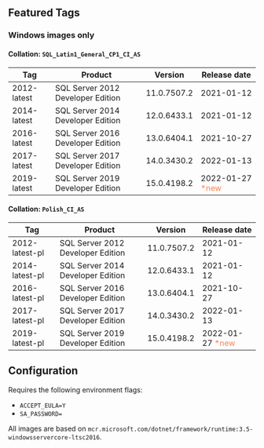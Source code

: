 ## Featured Tags

### Windows images only

#### Collation: ```SQL_Latin1_General_CP1_CI_AS```

|Tag|Product|Version|Release date|
|--- |--- |--- |---|
|2012-latest|SQL Server 2012 Developer Edition|11.0.7507.2|2021-01-12|
|2014-latest|SQL Server 2014 Developer Edition|12.0.6433.1|2021-01-12|
|2016-latest|SQL Server 2016 Developer Edition|13.0.6404.1|2021-10-27|
|2017-latest|SQL Server 2017 Developer Edition|14.0.3430.2|2022-01-13|
|2019-latest|SQL Server 2019 Developer Edition|15.0.4198.2|2022-01-27 <span style="color:coral">*new</span>|

#### Collation: ```Polish_CI_AS```

|Tag|Product|Version|Release date|
|--- |--- |--- |---|
|2012-latest-pl|SQL Server 2012 Developer Edition|11.0.7507.2|2021-01-12|
|2014-latest-pl|SQL Server 2014 Developer Edition|12.0.6433.1|2021-01-12|
|2016-latest-pl|SQL Server 2016 Developer Edition|13.0.6404.1|2021-10-27|
|2017-latest-pl|SQL Server 2017 Developer Edition|14.0.3430.2|2022-01-13|
|2019-latest-pl|SQL Server 2019 Developer Edition|15.0.4198.2|2022-01-27 <span style="color:coral">*new</span>|

## Configuration
Requires the following environment flags:
- ```ACCEPT_EULA=Y```
- ```SA_PASSWORD=```

All images are based on ```mcr.microsoft.com/dotnet/framework/runtime:3.5-windowsservercore-ltsc2016```.